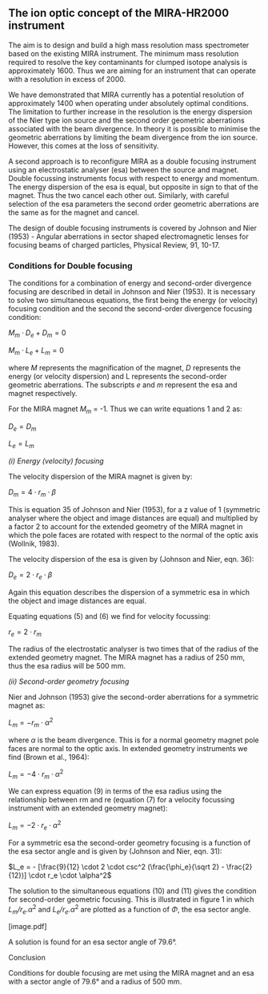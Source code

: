 ## The ion optic concept of the MIRA-HR2000 instrument

The aim is to design and build a high mass resolution mass spectrometer based on the existing MIRA instrument. The minimum mass resolution required to resolve the key contaminants for clumped isotope analysis is approximately 1600. Thus we are aiming for an instrument that can operate with a resolution in excess of 2000. 

We have demonstrated that MIRA currently has a potential resolution of approximately 1400 when operating under absolutely optimal conditions. The limitation to further increase in the resolution is the energy dispersion of the Nier type ion source and the second order geometric aberrations associated with the beam divergence. In theory it is possible to minimise the geometric aberrations by limiting the beam divergence from the ion source. However, this comes at the loss of sensitivity.

A second approach is to reconfigure MIRA as a double focusing instrument using an electrostatic analyser (esa) between the source and magnet. Double focussing instruments focus with respect to energy and momentum. The energy dispersion of the esa is equal, but opposite in sign to that of the magnet. Thus the two cancel each other out. Similarly, with careful selection of the esa parameters the second order geometric aberrations are the same as for the magnet and cancel.

The design of double focusing instruments is covered by Johnson and Nier (1953) - Angular aberrations in sector shaped electromagnetic lenses for focusing beams of charged particles, Physical Review, 91, 10-17.

### Conditions for Double focusing

The conditions for a combination of energy and second-order divergence focusing are described in detail in Johnson and Nier (1953). It is necessary to solve two simultaneous equations, the first being the energy (or velocity) focusing condition and the second the second-order divergence focusing condition:

$M_m \cdot D_e + D_m = 0$			

$M_m \cdot L_e + L_m = 0$	

where *M* represents the magnification of the magnet, *D* represents the energy (or velocity dispersion) and L represents the second-order geometric aberrations. The subscripts *e* and *m* represent the esa and magnet respectively.

For the MIRA magnet *M<sub>m</sub>* = -1. Thus we can write equations 1 and 2 as:

$D_e = D_m$									

$L_e = L_m$	

*(i) Energy (velocity) focusing*

The velocity dispersion of the MIRA magnet is given by:

$D_m = 4 \cdot r_m \cdot \beta$	

This is equation 35 of Johnson and Nier (1953), for a z value of 1 (symmetric analyser where the object and image distances are equal) and multiplied by a factor 2 to account for the extended geometry of the MIRA magnet in which the pole faces are rotated with respect to the normal of the optic axis (Wollnik, 1983).

The velocity dispersion of the esa is given by (Johnson and Nier, eqn. 36):

$D_e = 2 \cdot r_e \cdot \beta$

Again this equation describes the dispersion of a symmetric esa in which the object and image distances are equal. 

Equating equations (5) and (6)  we find for velocity focussing:

$r_e = 2 \cdot r_m$

The radius of the electrostatic analyser is two times that of the radius of the extended geometry magnet. The MIRA magnet has a radius of 250 mm, thus the esa radius will be 500 mm.

*(ii) Second-order geometry focusing*

Nier and Johnson (1953) give the second-order aberrations for a symmetric magnet as:

$L_m = -r_m \cdot \alpha^2$

where *α* is the beam divergence. This is for a normal geometry magnet pole faces are normal to the optic axis. In extended geometry instruments we find (Brown et al., 1964):

$L_m = -4 \cdot r_m \cdot \alpha^2$

We can express equation (9) in terms of the esa radius using the relationship between rm and re (equation (7) for a velocity focussing instrument with an extended geometry magnet):

$L_m = -2 \cdot r_e \cdot \alpha^2$

For a symmetric esa the second-order geometry focusing is a function of the esa sector angle and is given by (Johnson and Nier,  eqn. 31):

$L_e = - [\frac{9}{12} \cdot 2 \cdot csc^2 (\frac{\phi_e}{\sqrt 2} - \frac{2}{12})] \cdot r_e \cdot \alpha^2$


The solution to the simultaneous equations (10) and (11) gives the condition for second-order geometric focusing. This is illustrated in figure 1 in which *L<sub>m</sub>/r<sub>e</sub>.α*<sup>2</sup> and *L<sub>e</sub>/r<sub>e</sub>.α*<sup>2</sup> are plotted as a function of *Φ*, the esa sector angle.


[image.pdf]


A solution is found for an esa sector angle of 79.6°.

Conclusion

Conditions for double focusing are met using the MIRA magnet and an esa with a sector angle of 79.6° and a radius of 500 mm.
